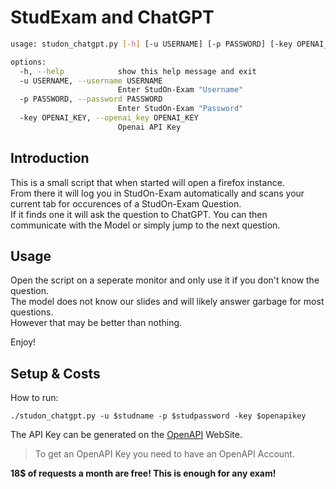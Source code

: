 # StudExam and ChatGPT

```sh
usage: studon_chatgpt.py [-h] [-u USERNAME] [-p PASSWORD] [-key OPENAI_KEY]

options:
  -h, --help            show this help message and exit
  -u USERNAME, --username USERNAME
                        Enter StudOn-Exam "Username"
  -p PASSWORD, --password PASSWORD
                        Enter StudOn-Exam "Password"
  -key OPENAI_KEY, --openai_key OPENAI_KEY
                        Openai API Key
```

## Introduction

This is a small script that when started will open a firefox instance.  
From there it will log you in StudOn-Exam automatically and scans your current tab for occurences of a StudOn-Exam Question.  
If it finds one it will ask the question to ChatGPT. You can then communicate with the Model or simply jump to the next question.


## Usage

Open the script on a seperate monitor and only use it if you don't know the question.  
The model does not know our slides and will likely answer garbage for most questions.  
However that may be better than nothing.  
  
Enjoy!

## Setup & Costs

How to run:

```
./studon_chatgpt.py -u $studname -p $studpassword -key $openapikey
```

The API Key can be generated on the [OpenAPI](https://platform.openai.com/account/usage) WebSite.
> To get an OpenAPI Key you need to have an OpenAPI Account.  

**18$ of requests a month are free! This is enough for any exam!**

